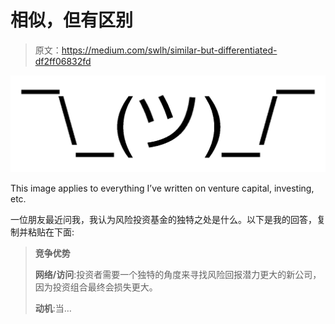 # 相似，但有区别

> 原文：<https://medium.com/swlh/similar-but-differentiated-df2ff06832fd>

![](img/9931b90bf04e45dfa2732fcd058e8dce.png)

This image applies to everything I’ve written on venture capital, investing, etc.

一位朋友最近问我，我认为风险投资基金的独特之处是什么。以下是我的回答，复制并粘贴在下面:

> **竞争优势**
> 
> **网络/访问**:投资者需要一个独特的角度来寻找风险回报潜力更大的新公司，因为投资组合最终会损失更大。
> 
> **动机**:当…